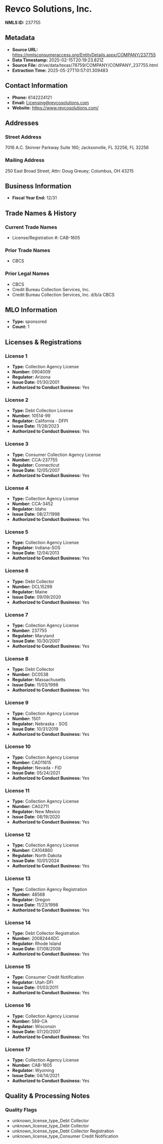 # Revco Solutions, Inc.

**NMLS ID:** 237755

## Metadata
- **Source URL:** https://nmlsconsumeraccess.org/EntityDetails.aspx/COMPANY/237755
- **Data Timestamp:** 2025-02-15T20:19:23.821Z
- **Source File:** drive/data/texas/78759/COMPANY/COMPANY_237755.html
- **Extraction Time:** 2025-05-27T10:57:01.309483

## Contact Information
- **Phone:** 6142224121
- **Email:** Licensing@revcosolutions.com
- **Website:** https://www.revcosolutions.com/

## Addresses
### Street Address
7016 A.C. Skinner Parkway Suite 160; Jacksonville, FL 32256, FL 32256

### Mailing Address
250 East Broad Street; Attn: Doug Greuey; Columbus, OH 43215

## Business Information
- **Fiscal Year End:** 12/31

## Trade Names & History
### Current Trade Names
- License/Registration #: CAB-1605

### Prior Trade Names
- CBCS

### Prior Legal Names
- CBCS
- Credit Bureau Collection Services, Inc.
- Credit Bureau Collection Services, Inc. d/b/a CBCS

## MLO Information
- **Type:** sponsored
- **Count:** 1

## Licenses & Registrations

### License 1
- **Type:** Collection Agency License
- **Number:** 0904009
- **Regulator:** Arizona
- **Issue Date:** 01/30/2001
- **Authorized to Conduct Business:** Yes

### License 2
- **Type:** Debt Collection License
- **Number:** 10514-99
- **Regulator:** California - DFPI
- **Issue Date:** 11/28/2023
- **Authorized to Conduct Business:** Yes

### License 3
- **Type:** Consumer Collection Agency License
- **Number:** CCA-237755
- **Regulator:** Connecticut
- **Issue Date:** 12/05/2007
- **Authorized to Conduct Business:** Yes

### License 4
- **Type:** Collection Agency License
- **Number:** CCA-3452
- **Regulator:** Idaho
- **Issue Date:** 08/27/1998
- **Authorized to Conduct Business:** Yes

### License 5
- **Type:** Collection Agency License
- **Regulator:** Indiana-SOS
- **Issue Date:** 12/04/2013
- **Authorized to Conduct Business:** Yes

### License 6
- **Type:** Debt Collector
- **Number:** DCL15299
- **Regulator:** Maine
- **Issue Date:** 09/09/2020
- **Authorized to Conduct Business:** Yes

### License 7
- **Type:** Collection Agency License
- **Number:** 237755
- **Regulator:** Maryland
- **Issue Date:** 10/30/2007
- **Authorized to Conduct Business:** Yes

### License 8
- **Type:** Debt Collector
- **Number:** DC0538
- **Regulator:** Massachusetts
- **Issue Date:** 11/03/1998
- **Authorized to Conduct Business:** Yes

### License 9
- **Type:** Collection Agency License
- **Number:** 1501
- **Regulator:** Nebraska - SOS
- **Issue Date:** 10/31/2019
- **Authorized to Conduct Business:** Yes

### License 10
- **Type:** Collection Agency License
- **Number:** CAD11615
- **Regulator:** Nevada - FID
- **Issue Date:** 05/24/2021
- **Authorized to Conduct Business:** Yes

### License 11
- **Type:** Collection Agency License
- **Number:** CA02711
- **Regulator:** New Mexico
- **Issue Date:** 08/19/2020
- **Authorized to Conduct Business:** Yes

### License 12
- **Type:** Collection Agency License
- **Number:** CA104860
- **Regulator:** North Dakota
- **Issue Date:** 10/01/2024
- **Authorized to Conduct Business:** Yes

### License 13
- **Type:** Collection Agency Registration
- **Number:** 48568
- **Regulator:** Oregon
- **Issue Date:** 11/23/1998
- **Authorized to Conduct Business:** Yes

### License 14
- **Type:** Debt Collector Registration
- **Number:** 20082444DC
- **Regulator:** Rhode Island
- **Issue Date:** 07/08/2008
- **Authorized to Conduct Business:** Yes

### License 15
- **Type:** Consumer Credit Notification
- **Regulator:** Utah-DFI
- **Issue Date:** 01/03/2011
- **Authorized to Conduct Business:** Yes

### License 16
- **Type:** Collection Agency License
- **Number:** 589-CA
- **Regulator:** Wisconsin
- **Issue Date:** 07/20/2007
- **Authorized to Conduct Business:** Yes

### License 17
- **Type:** Collection Agency License
- **Number:** CAB-1605
- **Regulator:** Wyoming
- **Issue Date:** 04/14/2021
- **Authorized to Conduct Business:** Yes

## Quality & Processing Notes
### Quality Flags
- unknown_license_type_Debt Collector
- unknown_license_type_Debt Collector
- unknown_license_type_Debt Collector Registration
- unknown_license_type_Consumer Credit Notification
